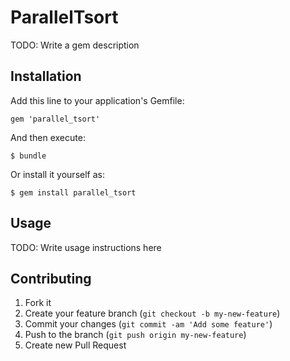 # ParallelTsort

TODO: Write a gem description

## Installation

Add this line to your application's Gemfile:

    gem 'parallel_tsort'

And then execute:

    $ bundle

Or install it yourself as:

    $ gem install parallel_tsort

## Usage

TODO: Write usage instructions here

## Contributing

1. Fork it
2. Create your feature branch (`git checkout -b my-new-feature`)
3. Commit your changes (`git commit -am 'Add some feature'`)
4. Push to the branch (`git push origin my-new-feature`)
5. Create new Pull Request

